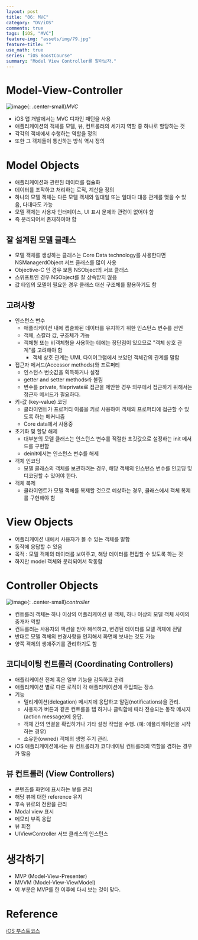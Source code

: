 ```yaml
---
layout: post
title: "06: MVC"
category: "DV/iOS"
comments: true
tags: [iOS, "MVC"]
feature-img: "assets/img/79.jpg"
feature-title: ""
use_math: true
series: "iOS BoostCourse"
summary: "Model View Controller를 알아보자."
---
```


# Model-View-Controller

![image](https://user-images.githubusercontent.com/37871541/123034938-75ca4200-d425-11eb-8e18-2227f133bfeb.png){: .center-small}_MVC_



* iOS 앱 개발에서는 MVC 디자인 패턴을 사용
* 애플리케이션의 객체를 모델, 뷰, 컨트롤러의 세가지 역할 중 하나로 할당하는 것
* 각각의 객체에서 수행하는 역할을 정의
* 또한 그 객체들이 통신하는 방식 역시 정의


# Model Objects

* 애플리케이션과 관련된 데이터를 캡슐화
* 데이터를 조작하고 처리하는 로직, 계산을 정의
* 하나의 모델 객체는 다른 모델 객체와 일대일 또는 일대다 대응 관계를 맺을 수 있음, 다대다도 가능
* 모델 객체는 사용자 인터페이스, UI 표시 문제와 관련이 없어야 함
* 즉 분리되어서 존재하여야 함

## 잘 설계된 모델 클래스

* 모델 객체를 생성하는 클래스는 Core Data technology를 사용한다면 NSManagerdObject 서브 클래스를 많이 사용
* Objective-C 인 경우 보통 NSObject의 서브 클래스
* 스위프트인 경우 NSObject를 잘 상속받지 않음
* 값 타입의 모델이 필요한 경우 클래스 대신 구조체를 활용하기도 함


## 고려사항

* 인스턴스 변수
  * 애플리케이션 내에 캡슐화된 데이터를 유지하기 위한 인스턴스 변수를 선언
  * 객체, 스칼라 값, 구조체가 가능
  * 객체형 또는 비객체형을 사용하는 데에는 장단점이 있으므로 "객체 상호 관계"를 고려해야 함
    * 객체 상호 관계는 UML 다이어그램에서 보았던 객체간의 관계를 말함
* 접근자 메서드(Accessor methods)와 프로퍼티   
  * 인스턴스 변숫값을 획득하거나 설정 
  * getter and setter methods라 불림
  * 변수를 private, fileprivate로 접근을 제안한 경우 외부에서 접근하기 위해서는 접근자 메서드가 필요하다.
* 키-값 (key-value) 코딩
  * 클라이언트가 프로퍼티 이름을 키로 사용하여 객체의 프로퍼티에 접근할 수 있도록 하는 메커니즘
  * Core data에서 사용중
* 초기화 및 할당 해제
  * 대부분의 모델 클래스는 인스턴스 변수를 적절한 초깃값으로 설정하는 init 메서드를 구현함
  * deinit에서는 인스턴스 변수를 해제
* 객체 인코딩
  * 모델 클래스의 객체를 보관하려는 경우, 해당 객체의 인스턴스 변수를 인코딩 및 디코딩할 수 있어야 한다.
* 객체 복제
  * 클라이언트가 모델 객체를 복제할 것으로 예상하는 경우, 클래스에서 객체 복제를 구현해야 함


# View Objects

* 어플리케이션 내에서 사용자가 볼 수 있는 객체를 말함
* 동작에 응답할 수 있음
* 목적 : 모델 객체의 데이터를 보여주고, 해당 데이터를 편집할 수 있도록 하는 것
* 하지만 model 객체와 분리되어서 작동함


# Controller Objects

![image](https://user-images.githubusercontent.com/37871541/123036685-6a2c4a80-d428-11eb-8893-54a7e0c0b1e2.png){: .center-small}_controller_



* 컨트롤러 객체는 하나 이상의 어플리케이션 뷰 객체, 하나 이상의 모델 객체 사이의 중개자 역할
* 컨트롤러는 사용자의 액션을 받아 해석하고, 변경된 데이터를 모델 객체에 전달
* 반대로 모델 객체의 변경사항을 인지해서 화면에 보내는 것도 가능
* 양쪽 객체의 생애주기를 관리하기도 함

## 코디네이팅 컨트롤러 (Coordinating Controllers)

* 애플리케이션 전체 혹은 일부 기능을 감독하고 관리
* 애플리케이션 별로 다른 로직이 각 애플리케이션에 주입되는 장소
* 기능
  * 델리게이션(delegation) 메시지에 응답하고 알림(notifications)을 관리.
  * 사용자가 버튼과 같은 컨트롤을 탭 하거나 클릭함에 따라 전송되는 동작 메시지(action message)에 응답.
  * 객체 간의 연결을 확립하거나 기타 설정 작업을 수행. (예: 애플리케이션을 시작하는 경우)
  * 소유한(owned) 객체의 생명 주기 관리.
* iOS 애플리케이션에서는 뷰 컨트롤러가 코디네이팅 컨트롤러의 역할을 겸하는 경우가 많음



## 뷰 컨트롤러 (View Controllers)

* 콘텐츠를 화면에 표시하는 뷰를 관리
* 해당 뷰에 대한 reference 유지
* 후속 뷰로의 전환을 관리
* Modal view 표시
* 메모리 부족 응답
* 뷰 회전
* UIViewController 서브 클래스의 인스턴스


# 생각하기

* MVP (Model-View-Presenter)
* MVVM (Model-View-ViewModel)
* 이 부분은 MVP를 한 이후에 다시 보는 것이 맞다.

# Reference

[iOS 부스트코스](https://www.boostcourse.org/mo326/lecture/16877/?isDesc=false)